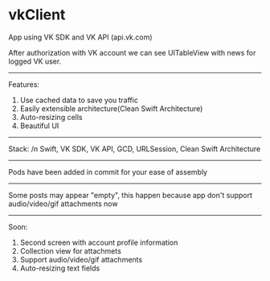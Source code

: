 # vkClient

App using VK SDK and VK API (api.vk.com)

After authorization with VK account we can see UITableView with news for logged VK user.
***
Features:
1) Use cached data to save you traffic
2) Easily extensible architecture(Clean Swift Architecture)
3) Auto-resizing cells 
4) Beautiful UI
***
Stack: 
/n Swift, VK SDK, VK API, GCD, URLSession, Clean Swift Architecture


***
Pods have been added in commit for your ease of assembly
***
Some posts may appear "empty", this happen because app don't support audio/video/gif attachments now
***
Soon: 
1) Second screen with account profile information
2) Collection view for attachmets
3) Support audio/video/gif attachments
4) Auto-resizing text fields 

